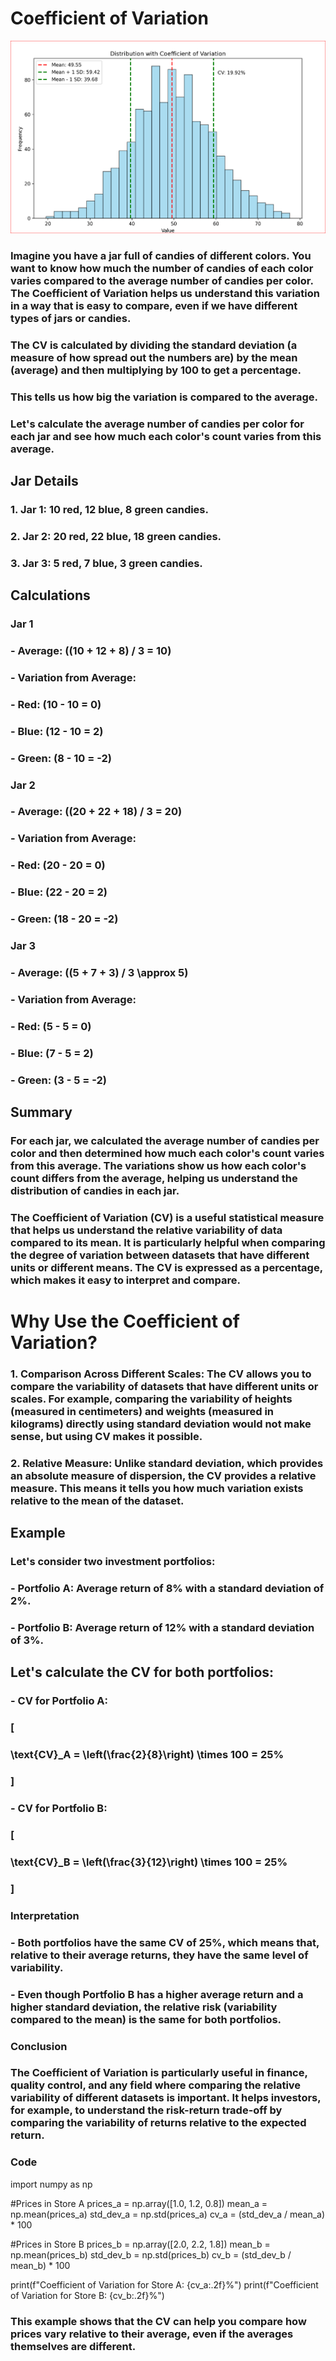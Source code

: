 # Coefficient of Variation

![alt text](image.png)

### Imagine you have a jar full of candies of different colors. You want to know how much the number of candies of each color varies compared to the average number of candies per color. The Coefficient of Variation helps us understand this variation in a way that is easy to compare, even if we have different types of jars or candies.

### The CV is calculated by dividing the standard deviation (a measure of how spread out the numbers are) by the mean (average) and then multiplying by 100 to get a percentage.
### This tells us how big the variation is compared to the average.

### Let's calculate the average number of candies per color for each jar and see how much each color's count varies from this average.

## Jar Details

### 1. **Jar 1**: 10 red, 12 blue, 8 green candies.
### 2. **Jar 2**: 20 red, 22 blue, 18 green candies.
### 3. **Jar 3**: 5 red, 7 blue, 3 green candies.

## Calculations

### Jar 1

### - **Average**: \((10 + 12 + 8) / 3 = 10\)
### - **Variation from Average**:
###   - Red: \(10 - 10 = 0\)
###   - Blue: \(12 - 10 = 2\)
###   - Green: \(8 - 10 = -2\)

### Jar 2

### - **Average**: \((20 + 22 + 18) / 3 = 20\)
### - **Variation from Average**:
### - Red: \(20 - 20 = 0\)
### - Blue: \(22 - 20 = 2\)
### - Green: \(18 - 20 = -2\)

### Jar 3

### - **Average**: \((5 + 7 + 3) / 3 \approx 5\)
### - **Variation from Average**:
### - Red: \(5 - 5 = 0\)
### - Blue: \(7 - 5 = 2\)
### - Green: \(3 - 5 = -2\)

## Summary

### For each jar, we calculated the average number of candies per color and then determined how much each color's count varies from this average. The variations show us how each color's count differs from the average, helping us understand the distribution of candies in each jar.

### The Coefficient of Variation (CV) is a useful statistical measure that helps us understand the relative variability of data compared to its mean. It is particularly helpful when comparing the degree of variation between datasets that have different units or different means. The CV is expressed as a percentage, which makes it easy to interpret and compare.

# Why Use the Coefficient of Variation?

### 1. **Comparison Across Different Scales**: The CV allows you to compare the variability of datasets that have different units or scales. For example, comparing the variability of heights (measured in centimeters) and weights (measured in kilograms) directly using standard deviation would not make sense, but using CV makes it possible.

### 2. **Relative Measure**: Unlike standard deviation, which provides an absolute measure of dispersion, the CV provides a relative measure. This means it tells you how much variation exists relative to the mean of the dataset.

## Example

### Let's consider two investment portfolios:

### - **Portfolio A**: Average return of 8% with a standard deviation of 2%.
### - **Portfolio B**: Average return of 12% with a standard deviation of 3%.

## Let's calculate the CV for both portfolios:

### - **CV for Portfolio A**:
### \[
### \text{CV}_A = \left(\frac{2}{8}\right) \times 100 = 25\%
### \]

### - **CV for Portfolio B**:
### \[
### \text{CV}_B = \left(\frac{3}{12}\right) \times 100 = 25\%
### \]

### Interpretation

### - Both portfolios have the same CV of 25%, which means that, relative to their average returns, they have the same level of variability.
### - Even though Portfolio B has a higher average return and a higher standard deviation, the relative risk (variability compared to the mean) is the same for both portfolios.

###  Conclusion

### The Coefficient of Variation is particularly useful in finance, quality control, and any field where comparing the relative variability of different datasets is important. It helps investors, for example, to understand the risk-return trade-off by comparing the variability of returns relative to the expected return.


### Code
import numpy as np

#Prices in Store A
prices_a = np.array([1.0, 1.2, 0.8])
mean_a = np.mean(prices_a)
std_dev_a = np.std(prices_a)
cv_a = (std_dev_a / mean_a) * 100

#Prices in Store B
prices_b = np.array([2.0, 2.2, 1.8])
mean_b = np.mean(prices_b)
std_dev_b = np.std(prices_b)
cv_b = (std_dev_b / mean_b) * 100

print(f"Coefficient of Variation for Store A: {cv_a:.2f}%")
print(f"Coefficient of Variation for Store B: {cv_b:.2f}%")

### This example shows that the CV can help you compare how prices vary relative to their average, even if the averages themselves are different.